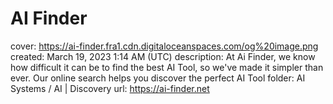 # AI Finder

cover: https://ai-finder.fra1.cdn.digitaloceanspaces.com/og%20image.png
created: March 19, 2023 1:14 AM (UTC)
description: At Ai Finder, we know how difficult it can be to find the best AI Tool, so we've made it simpler than ever. Our online search helps you discover the perfect AI Tool
folder: AI Systems / AI | Discovery
url: https://ai-finder.net